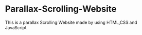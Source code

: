 # Parallax-Scrolling-Website
This is a parallax Scrolling Website made by using HTML,CSS and JavaScript
